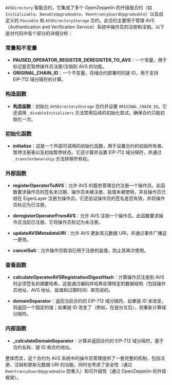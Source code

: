  `AVSDirectory` 智能合约，它集成了多个 OpenZeppelin 的升级版合约（如 `Initializable`、`OwnableUpgradeable`、`ReentrancyGuardUpgradeable`）以及自定义的 `Pausable` 和 `AVSDirectoryStorage` 合约。此合约主要用于管理 AVS（Authentication and Verification Service）系统中操作员的注册和注销。以下是对代码中各个部分的详细分析：

### 常量和不变量

- **PAUSED_OPERATOR_REGISTER_DEREGISTER_TO_AVS**：一个常量，用于标记是否暂停操作员注册/注销到 AVS 的功能。
- **ORIGINAL_CHAIN_ID**：一个不变量，存储合约部署时的链 ID，用于支持 EIP-712 域分隔符的计算。

### 构造函数

- **构造函数**：初始化 `AVSDirectoryStorage` 合约并设置 `ORIGINAL_CHAIN_ID`。它还调用 `_disableInitializers` 方法禁用后续的初始化尝试，确保合约只能初始化一次。

### 初始化函数

- **initialize**：这是一个外部可调用的初始化函数，用于设置合约的初始所有者、暂停注册表以及初始暂停状态。它还计算并设置 EIP-712 域分隔符，并通过 `_transferOwnership` 方法转移所有权。

### 外部函数

- **registerOperatorToAVS**：允许 AVS 的服务管理合约注册一个操作员。此函数要求操作员的签名未过期、操作员未被注册、盐值未被使用，并且操作员已经在 EigenLayer 注册为操作员。它还验证操作员的签名是否有效，并将操作员标记为已注册。

- **deregisterOperatorFromAVS**：允许 AVS 注销一个操作员。此函数要求操作员当前已注册。它将操作员标记为未注册。

- **updateAVSMetadataURI**：允许 AVS 更新其元数据 URI，并通过事件广播这一更改。

- **cancelSalt**：允许操作员取消已用于注册的盐值，防止其再次使用。

### 查看函数

- **calculateOperatorAVSRegistrationDigestHash**：计算操作员注册到 AVS 时必须签名的摘要哈希。这是通过编码并哈希处理特定的数据结构（包括操作员地址、AVS 地址、盐值和过期时间）来完成的。

- **domainSeparator**：返回当前合约的 EIP-712 域分隔符。如果链 ID 未改变，则返回一个固定的值；如果链 ID 改变了（例如，在链分叉后），则重新计算域分隔符。

### 内部函数

- **_calculateDomainSeparator**：计算并返回合约的 EIP-712 域分隔符，基于合约名称、链 ID 和合约地址。

整体而言，这个合约为 AVS 系统中的操作员管理提供了一套完整的机制，包括注册、注销和更新元数据 URI 的功能，同时也考虑了安全性（通过 `ReentrancyGuardUpgradeable` 防重入）和可升级性（通过 OpenZeppelin 的升级框架）。

